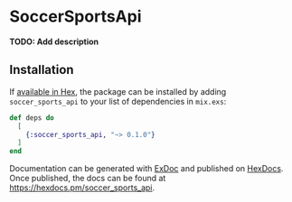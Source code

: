 # SoccerSportsApi

**TODO: Add description**

## Installation

If [available in Hex](https://hex.pm/docs/publish), the package can be installed
by adding `soccer_sports_api` to your list of dependencies in `mix.exs`:

```elixir
def deps do
  [
    {:soccer_sports_api, "~> 0.1.0"}
  ]
end
```

Documentation can be generated with [ExDoc](https://github.com/elixir-lang/ex_doc)
and published on [HexDocs](https://hexdocs.pm). Once published, the docs can
be found at <https://hexdocs.pm/soccer_sports_api>.


